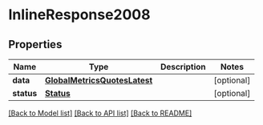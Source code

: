 # InlineResponse2008

## Properties
Name | Type | Description | Notes
------------ | ------------- | ------------- | -------------
**data** | [**GlobalMetricsQuotesLatest**](GlobalMetricsQuotesLatest.md) |  | [optional] 
**status** | [**Status**](Status.md) |  | [optional] 

[[Back to Model list]](../README.md#documentation-for-models) [[Back to API list]](../README.md#documentation-for-api-endpoints) [[Back to README]](../README.md)



